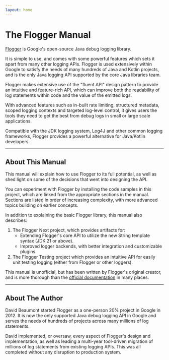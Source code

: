 ```yaml
---
layout: home
---
```


# The Flogger Manual

[Flogger](https://github.com/google/flogger) is Google's open-source Java debug logging library.

It is simple to use, and comes with some powerful features which sets it apart from many other
logging APIs. Flogger is used extensively within Google to satisfy the needs of many hundreds of
Java and Kotlin projects, and is the only Java logging API supported by the core Java libraries
team.

Flogger makes extensive use of the "fluent API" design pattern to provide an intuitive and
feature-rich API, which can improve both the readability of log statements within code and the value
of the emitted logs.

With advanced features such as in-built rate limiting, structured metadata, scoped logging contexts
and targeted log-level control, it gives users the tools they need to get the best from debug logs
in small or large scale applications.

Compatible with the JDK logging system, Log4J and other common logging frameworks, Flogger provides
a powerful alternative for Java/Kotlin developers.

---

## About This Manual

This manual will explain how to use Flogger to its full potential, as well as shed light on some of
the decisions that went into designing the API.

You can experiment with Flogger by installing the code samples in this project, which are linked
from the appropriate sections in the manual. Sections are listed in order of increasing complexity,
with more advanced topics building on earlier concepts.

In addition to explaining the basic Flogger library, this manual also describes:

1. The Flogger Next project, which provides artifacts for:
    * Extending Flogger's core API to utilize the new String template syntax (JDK 21 or above).
    * Improved logger backends, with better integration and customizable plugins.
2. The Flogger Testing project which provides an intuitive API for easily unit testing logging
   (either from Flogger or other loggers).

This manual is unofficial, but has been written by Flogger's original creator, and is more thorough
than the [official documentation](https://github.com/google/flogger) in many places.

---

## About The Author

David Beaumont started Flogger as a one-person 20% project in Google in 2012. It is now the only
supported Java debug logging API in Google and serves the needs of hundreds of projects across many
millions of log statements.

David implemented, or oversaw, every aspect of Flogger's design and implementation, as well as
leading a multi-year tool-driven migration of millions of log statements from existing logging APIs.
This was all completed without any disruption to production system.
